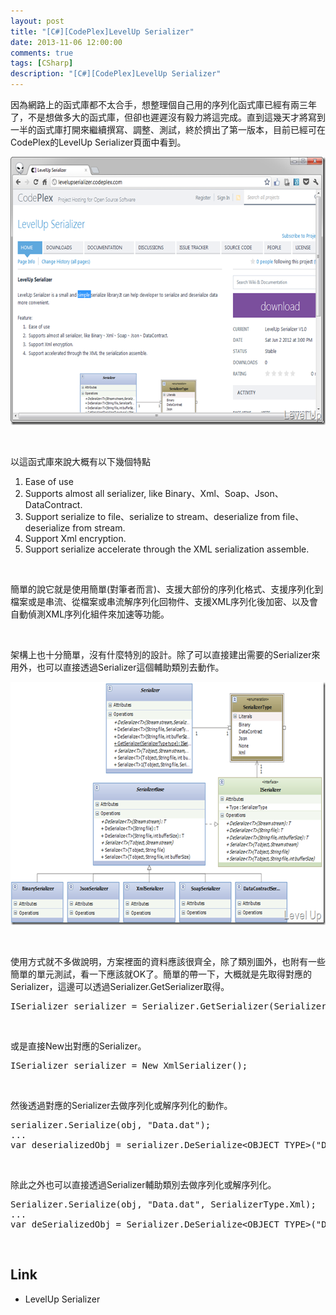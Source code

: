 ```yaml
---
layout: post
title: "[C#][CodePlex]LevelUp Serializer"
date: 2013-11-06 12:00:00
comments: true
tags: [CSharp]
description: "[C#][CodePlex]LevelUp Serializer"
---
```

<p>
	因為網路上的函式庫都不太合手，想整理個自己用的序列化函式庫已經有兩三年了，不是想做多大的函式庫，但卻也遲遲沒有毅力將這完成。直到這幾天才將寫到一半的函式庫打開來繼續撰寫、調整、測試，終於擠出了第一版本，目前已經可在CodePlex的LevelUp Serializer頁面中看到。</p>
<p>
	<img alt="image" border="0" height="429" src="\images\posts\aad443fe-d83e-40ac-9f64-b001e1519e59\image_thumb.png" style="border-right-width: 0px; border-top-width: 0px; border-bottom-width: 0px; border-left-width: 0px" width="644" /></p>
<p>
	 </p>
<p>
	以這函式庫來說大概有以下幾個特點</p>
<ol>
	<li>
		Ease of use</li>
	<li>
		Supports almost all serializer, like Binary、Xml、Soap、Json、DataContract.</li>
	<li>
		Support serialize to file、serialize to stream、deserialize from file、deserialize from stream.</li>
	<li>
		Support Xml encryption.</li>
	<li>
		Support serialize accelerate through the XML serialization assemble.</li>
</ol>
<p>
	 </p>
<p>
	簡單的說它就是使用簡單(對筆者而言)、支援大部份的序列化格式、支援序列化到檔案或是串流、從檔案或串流解序列化回物件、支援XML序列化後加密、以及會自動偵測XML序列化組件來加速等功能。</p>
<p>
	 </p>
<p>
	架構上也十分簡單，沒有什麼特別的設計。除了可以直接建出需要的Serializer來用外，也可以直接透過Serializer這個輔助類別去動作。</p>
<p>
	<img alt="2012-06-03_130715" border="0" height="389" src="\images\posts\aad443fe-d83e-40ac-9f64-b001e1519e59\2012-06-03_130715_thumb.png" style="border-right-width: 0px; border-top-width: 0px; border-bottom-width: 0px; border-left-width: 0px" width="644" /></p>
<p>
	 </p>
<p>
	使用方式就不多做說明，方案裡面的資料應該很齊全，除了類別圖外，也附有一些簡單的單元測試，看一下應該就OK了。簡單的帶一下，大概就是先取得對應的Serializer，這邊可以透過Serializer.GetSerializer取得。</p>
<div class="wlWriterSmartContent" id="scid:812469c5-0cb0-4c63-8c15-c81123a09de7:e447a8d1-889d-4246-838e-fdeb8452c10f" style="padding-bottom: 0px; margin: 0px; padding-left: 0px; padding-right: 0px; display: inline; float: none; padding-top: 0px">
	<pre class="c" name="code">
ISerializer serializer = Serializer.GetSerializer(SerializerType.Xml);</pre>
</div>
<p>
	 </p>
<p>
	或是直接New出對應的Serializer。</p>
<div class="wlWriterSmartContent" id="scid:812469c5-0cb0-4c63-8c15-c81123a09de7:1ba0be96-34af-4ae2-a4a3-c38df73ca2ff" style="padding-bottom: 0px; margin: 0px; padding-left: 0px; padding-right: 0px; display: inline; float: none; padding-top: 0px">
	<pre class="c#" name="code">
ISerializer serializer = New XmlSerializer();</pre>
</div>
<p>
	 </p>
<p>
	然後透過對應的Serializer去做序列化或解序列化的動作。</p>
<div class="wlWriterSmartContent" id="scid:812469c5-0cb0-4c63-8c15-c81123a09de7:bf39a19d-b939-4b26-bd0e-74dcfdc5a228" style="padding-bottom: 0px; margin: 0px; padding-left: 0px; padding-right: 0px; display: inline; float: none; padding-top: 0px">
	<pre class="c#" name="code">
serializer.Serialize(obj, "Data.dat");
...
var deserializedObj = serializer.DeSerialize&lt;OBJECT_TYPE&gt;("Data.dat");</pre>
</div>
<p>
	 </p>
<p>
	除此之外也可以直接透過Serializer輔助類別去做序列化或解序列化。</p>
<div class="wlWriterSmartContent" id="scid:812469c5-0cb0-4c63-8c15-c81123a09de7:bdfca29c-7ecf-4465-abea-ae4fd189eabc" style="padding-bottom: 0px; margin: 0px; padding-left: 0px; padding-right: 0px; display: inline; float: none; padding-top: 0px">
	<pre class="c#" name="code">
Serializer.Serialize(obj, "Data.dat", SerializerType.Xml);
...
var deSerializedObj = Serializer.DeSerialize&lt;OBJECT_TYPE&gt;("Data.dat", SerializerType.Xml);</pre>
</div>
<p>
	 </p>
<h2>
	Link</h2>
<ul>
	<li>
		LevelUp Serializer</li>
</ul>
